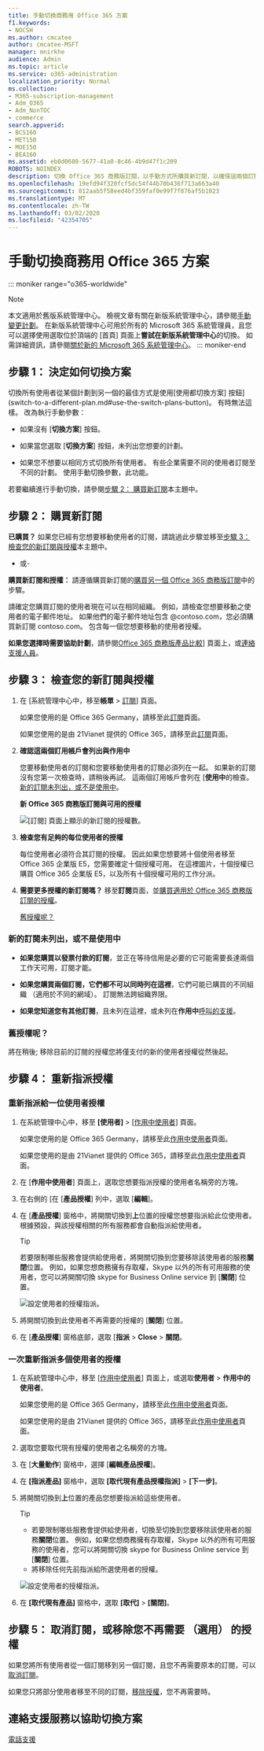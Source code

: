 ```yaml
---
title: 手動切換商務用 Office 365 方案
f1.keywords:
- NOCSH
ms.author: cmcatee
author: cmcatee-MSFT
manager: mnirkhe
audience: Admin
ms.topic: article
ms.service: o365-administration
localization_priority: Normal
ms.collection:
- M365-subscription-management
- Adm_O365
- Adm_NonTOC
- commerce
search.appverid:
- BCS160
- MET150
- MOE150
- BEA160
ms.assetid: eb0d0680-5677-41a0-8c46-4b9d47f1c209
ROBOTS: NOINDEX
description: 切換 Office 365 商務版訂閱，以手動方式所購買新訂閱，以確保這兩個訂閱的列和作用。
ms.openlocfilehash: 19efd94f320fcf5dc54f44b70b436f713a663a40
ms.sourcegitcommit: 812aab5f58eed4bf359faf0e99f7f876af5b1023
ms.translationtype: MT
ms.contentlocale: zh-TW
ms.lasthandoff: 03/02/2020
ms.locfileid: "42354705"
---
```

# <a name="switch-office-365-for-business-plans-manually"></a>手動切換商務用 Office 365 方案

::: moniker range="o365-worldwide"
> [!NOTE]
> 本文適用於舊版系統管理中心。 檢視文章有關在新版系統管理中心，請參閱[手動變更計劃](change-plans-manually.md)。 在新版系統管理中心可用於所有的 Microsoft 365 系統管理員，且您可以選擇使用選取位於頂端的 [首頁] 頁面上**嘗試在新版系統管理中心**的切換。 如需詳細資訊，請參閱[關於新的 Microsoft 365 系統管理中心](../../admin/microsoft-365-admin-center-preview.md)。
::: moniker-end

## <a name="step-1-decide-how-to-switch-plans"></a>步驟 1： 決定如何切換方案

切換所有使用者從某個計劃到另一個的最佳方式是使用[使用都切換方案] 按鈕](switch-to-a-different-plan.md#use-the-switch-plans-button)。 有時無法這樣。 改為執行手動參數：
  
- 如果沒有 [**切換方案**] 按鈕。

- 如果當您選取 [**切換方案**] 按鈕，未列出您想要的計劃。

- 如果您不想要以相同方式切換所有使用者。 有些企業需要不同的使用者訂閱至不同的計劃。 使用手動切換參數，此功能。

若要繼續進行手動切換，請參閱[步驟 2： 購買新訂閱](#step-2-buy-a-new-subscription)本主題中。
  
## <a name="step-2-buy-a-new-subscription"></a>步驟 2： 購買新訂閱

 **已購買？** 如果您已經有您想要移動使用者的訂閱，請跳過此步驟並移至[步驟 3： 檢查您的新訂閱與授權](#step-3-check-your-new-subscription-and-licenses)本主題中。
  
- 或-
  
 **購買新訂閱和授權：** 請遵循購買新訂閱的[購買另一個 Office 365 商務版訂閱](../buy-another-subscription.md)中的步驟。
  
請確定您購買訂閱的使用者現在可以在相同組織。 例如，請檢查您想要移動之使用者的電子郵件地址。 如果他們的電子郵件地址包含 @contoso.com，您必須購買新訂閱 contoso.com。 包含每一個您想要移動的使用者授權。
  
 **如果您選擇時需要協助計劃**，請參閱[Office 365 商務版產品比較](https://go.microsoft.com/fwlink/p/?linkid=842056)] 頁面上，或[連絡支援人員](../../admin/contact-support-for-business-products.md)。
  
## <a name="step-3-check-your-new-subscription-and-licenses"></a>步驟 3： 檢查您的新訂閱與授權

1. 在 [系統管理中心中，移至**帳單** \> <a href="https://go.microsoft.com/fwlink/p/?linkid=842054" target="_blank">訂閱</a>] 頁面。

    如果您使用的是 Office 365 Germany，請移至此<a href="https://go.microsoft.com/fwlink/p/?linkid=847745" target="_blank">訂閱</a>頁面。

    如果您使用的是由 21Vianet 提供的 Office 365，請移至此<a href="https://go.microsoft.com/fwlink/p/?linkid=850626" target="_blank">訂閱</a>頁面。

2. **確認這兩個訂用帳戶會列出與作用中**

    您要移動使用者的訂閱和您要移動使用者的訂閱必須列在一起。 如果新的訂閱沒有您第一次檢查時，請稍後再試。 這兩個訂用帳戶會列在 [**使用中**的檢查。 [新的訂閱未列出，或不是使用中](#the-new-subscription-isnt-listed-or-isnt-active)。

   **新 Office 365 商務版訂閱與可用的授權**

    ![[訂閱] 頁面上顯示的新訂閱的授權數。](../../media/65a73e96-7c95-4daa-b6ec-71a4bf74dda5.png)
  
3. **檢查您有足夠的每位使用者的授權**

    每位使用者必須符合其訂閱的授權。 因此如果您想要將十個使用者移至 Office 365 企業版 E5，您需要確定十個授權可用。 在這裡圖片，十個授權已購買 Office 365 企業版 E5，以及所有十個授權可用的工作分派。

4. **需要更多授權的新訂閱嗎？** 移至**訂閱**頁面，並[購買適用於 Office 365 商務版訂閱的授權](../licenses/buy-licenses.md)。
  
    [舊授權呢？](#what-about-the-old-licenses)

### <a name="the-new-subscription-isnt-listed-or-isnt-active"></a>新的訂閱未列出，或不是使用中

- **如果您購買以發票付款的訂閱**，並正在等待信用是必要的它可能需要長達兩個工作天可用，訂閱才能。

- **如果您購買兩個訂閱，它們都不可以同時列在這裡**，它們可能已購買的不同組織 （適用於不同的網域）。 訂閱無法跨組織界限。

- **如果您知道您有其他訂閱**，且未列在這裡，或未列在**作用中**[呼叫的支援](../../admin/contact-support-for-business-products.md)。

### <a name="what-about-the-old-licenses"></a>舊授權呢？

將在稍後; 移除目前的訂閱的授權您將僅支付的新的使用者授權從然後起。
  
## <a name="step-4-reassign-licenses"></a>步驟 4： 重新指派授權

### <a name="reassign-a-license-for-one-user"></a>重新指派給一位使用者授權

1. 在系統管理中心中，移至 **[使用者]** \> <a href="https://go.microsoft.com/fwlink/p/?linkid=834822" target="_blank">[作用中使用者]</a> 頁面。

    如果您使用的是 Office 365 Germany，請移至此<a href="https://go.microsoft.com/fwlink/p/?linkid=847686" target="_blank">作用中使用者</a>頁面。

    如果您使用的是由 21Vianet 提供的 Office 365，請移至此<a href="https://go.microsoft.com/fwlink/p/?linkid=850628" target="_blank">作用中使用者</a>頁面。

2. 在 [**作用中使用者**] 頁面上，選取您想要指派授權的使用者名稱旁的方塊。

3. 在右側的 [在 [**產品授權**] 列中，選取 [**編輯**]。

4. 在 [**產品授權**] 窗格中，將開關切換到**上**位置的授權您想要指派給此位使用者。 根據預設，與該授權相關的所有服務都會自動指派給使用者。

    > [!TIP]
    > 若要限制哪些服務會提供給使用者，將開關切換到您要移除該使用者的服務**關閉**位置。 例如，如果您想商務擁有存取權，Skype 以外的所有可用服務的使用者，您可以將開關切換 skype for Business Online service 到 [**關閉**] 位置。
  
    ![設定使用者的授權指派。](../../media/5e53a979-6b08-4981-bb0b-fa657146334b.png)
  
5. 將開關切換到此使用者不再需要的授權的 [**關閉**] 位置。

6. 在 [**產品授權**] 窗格底部，選取 [**指派** \> **Close** \> **關閉**。

### <a name="reassign-licenses-for-multiple-users-at-once"></a>一次重新指派多個使用者的授權

1. 在系統管理中心中，移至 [<a href="https://go.microsoft.com/fwlink/p/?linkid=834822" target="_blank">作用中使用者</a>] 頁面上，或選取**使用者** \> **作用中的使用者**。

    如果您使用的是 Office 365 Germany，請移至此<a href="https://go.microsoft.com/fwlink/p/?linkid=847686" target="_blank">作用中使用者</a>頁面。

    如果您使用的是由 21Vianet 提供的 Office 365，請移至此<a href="https://go.microsoft.com/fwlink/p/?linkid=850628" target="_blank">作用中使用者</a>頁面。

2. 選取您要取代現有授權的使用者之名稱旁的方塊。

3. 在 [**大量動作**] 窗格中，選擇 [**編輯產品授權**]。

4. 在 **[指派產品]** 窗格中，選取 **[取代現有產品授權指派]** \> **[下一步]**。

5. 將開關切換到**上**位置的產品您想要指派給這些使用者。

    > [!TIP]
    > - 若要限制哪些服務會提供給使用者，切換至切換到您要移除該使用者的服務**關閉**位置。 例如，如果您想商務擁有存取權，Skype 以外的所有可用服務的使用者，您可以將開關切換 skype for Business Online service 到 [**關閉**] 位置。
    > - 將移除任何先前指派給所選使用者的授權。
  
    ![設定使用者的授權指派。](../../media/5e53a979-6b08-4981-bb0b-fa657146334b.png)
  
6. 在 **[取代現有產品]** 窗格中，選取 **[取代]** \> **[關閉]**。

## <a name="step-5-cancel-subscriptions-or-remove-licenses-that-you-no-longer-need-optional"></a>步驟 5： 取消訂閱，或移除您不再需要 （選用） 的授權

如果您將所有使用者從一個訂閱移到另一個訂閱，且您不再需要原本的訂閱，可以[取消訂閱](cancel-your-subscription.md)。
  
如果您只將部分使用者移至不同的訂閱，[移除授權](../licenses/remove-licenses-from-subscription.md)，您不再需要時。
  
## <a name="call-support-to-help-you-switch-plans"></a>連絡支援服務以協助切換方案

[電話支援](../../admin/contact-support-for-business-products.md)